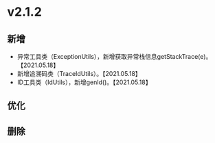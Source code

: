 # v2.1.2

## 新增

- 异常工具类（ExceptionUtils），新增获取异常栈信息getStackTrace(e)。【2021.05.18】
- 新增追溯码类（TraceIdUtils）。【2021.05.18】
- ID工具类（IdUtils），新增genId()。【2021.05.18】

## 优化


## 删除

